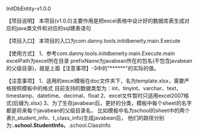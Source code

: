 
InitDbEntity-v1.0.0

【项目说明】
本项目(v1.0.0)主要作用是把excel表格中设计好的数据库表生成对应的java类文件和对应的sql建表语句

【项目入口】
本项目的入口为com.danny.tools.initdbeneity.main.Execute

【使用方式】
1、参考com.danny.tools.initdbeneity.main.Execute.main
excelPath为excel所在目录
prefixName为javabean所在的包名(不包含javabean的父级目录)，就是上面【注意事项】-3中的"******"的实际的值。

【注意事项】
1、适用的excel模板在doc文件夹下，名为template.xlsx，需要严格按照模板中的格式
目前支持的数据类型为：int、tinyint、varchar、text、timestamp、datetime、decimal、float
2、excel文件暂时只适用excel2007格式(后缀为.xlsx)
3、为了生存javabean后，更好的分类，模板中每个sheet的名字都是将来每个javabean的父级目录名，
比如模板中名为school的sheet中的两个表(t_student_info、t_class_info)生成javabean后，
他们的路径分别为:******.school.StudentInfo、******.school.ClassInfo
